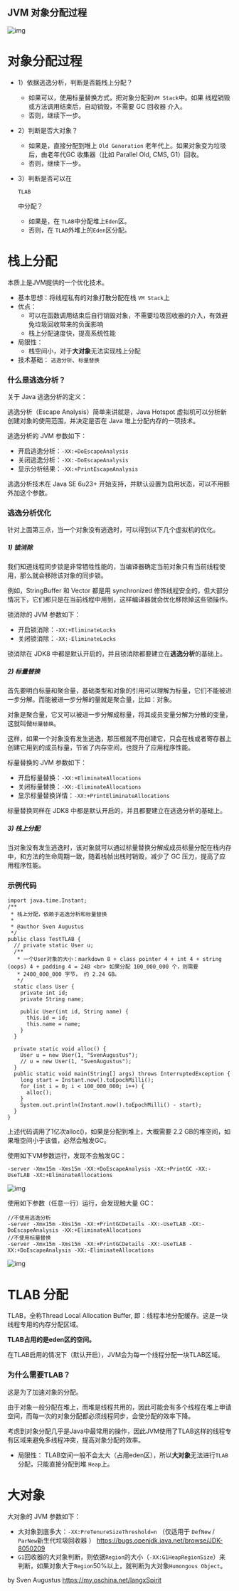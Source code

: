 ## JVM 对象分配过程

![img](https://oscimg.oschina.net/oscnet/up-b8323bc8f9d61db79ccfc742a320dd28ad6.png)

# 对象分配过程

- 1）依据逃逸分析，判断是否能栈上分配？

  - 如果可以，使用标量替换方式，把对象分配到`VM Stack`中。如果 线程销毁或方法调用结束后，自动销毁，不需要 GC 回收器 介入。
  - 否则，继续下一步。

- 2）判断是否大对象？

  - 如果是，直接分配到堆上 `Old Generation` 老年代上。如果对象变为垃圾后，由老年代GC 收集器（比如 Parallel Old, CMS, G1）回收。
  - 否则，继续下一步。

- 3）判断是否可以在

   

  ```
  TLAB
  ```

  中分配？

  - 如果是，在 `TLAB`中分配堆上`Eden`区。
  - 否则，在 `TLAB`外堆上的`Eden`区分配。

# 栈上分配

本质上是JVM提供的一个优化技术。

- 基本思想：将线程私有的对象打散分配在栈 `VM Stack`上
- 优点：
  - 可以在函数调用结束后自行销毁对象，不需要垃圾回收器的介入，有效避免垃圾回收带来的负面影响
  - 栈上分配速度快，提高系统性能
- 局限性：
  - 栈空间小，对于**大对象**无法实现栈上分配
- 技术基础： `逃逸分析`、`标量替换`

### 什么是逃逸分析？

关于 Java 逃逸分析的定义：

逃逸分析（Escape Analysis）简单来讲就是，Java Hotspot 虚拟机可以分析新创建对象的使用范围，并决定是否在 Java 堆上分配内存的一项技术。

逃逸分析的 JVM 参数如下：

- 开启逃逸分析：`-XX:+DoEscapeAnalysis`
- 关闭逃逸分析：`-XX:-DoEscapeAnalysis`
- 显示分析结果：`-XX:+PrintEscapeAnalysis`

逃逸分析技术在 Java SE 6u23+ 开始支持，并默认设置为启用状态，可以不用额外加这个参数。

### 逃逸分析优化

针对上面第三点，当一个对象没有逃逸时，可以得到以下几个虚拟机的优化。

##### 1) 锁消除

我们知道线程同步锁是非常牺牲性能的，当编译器确定当前对象只有当前线程使用，那么就会移除该对象的同步锁。

例如，StringBuffer 和 Vector 都是用 synchronized 修饰线程安全的，但大部分情况下，它们都只是在当前线程中用到，这样编译器就会优化移除掉这些锁操作。

锁消除的 JVM 参数如下：

- 开启锁消除：`-XX:+EliminateLocks`
- 关闭锁消除：`-XX:-EliminateLocks`

锁消除在 JDK8 中都是默认开启的，并且锁消除都要建立在**逃逸分析**的基础上。

##### 2) 标量替换

首先要明白标量和聚合量，基础类型和对象的引用可以理解为标量，它们不能被进一步分解。而能被进一步分解的量就是聚合量，比如：对象。

对象是聚合量，它又可以被进一步分解成标量，将其成员变量分解为分散的变量，这就叫做`标量替换`。

这样，如果一个对象没有发生逃逸，那压根就不用创建它，只会在栈或者寄存器上创建它用到的成员标量，节省了内存空间，也提升了应用程序性能。

标量替换的 JVM 参数如下：

- 开启标量替换：`-XX:+EliminateAllocations`
- 关闭标量替换：`-XX:-EliminateAllocations`
- 显示标量替换详情：`-XX:+PrintEliminateAllocations`

标量替换同样在 JDK8 中都是默认开启的，并且都要建立在逃逸分析的基础上。

##### 3) 栈上分配

当对象没有发生逃逸时，该对象就可以通过标量替换分解成成员标量分配在栈内存中，和方法的生命周期一致，随着栈帧出栈时销毁，减少了 GC 压力，提高了应用程序性能。

### 示例代码

```
import java.time.Instant;
/**
 * 栈上分配，依赖于逃逸分析和标量替换
 *
 * @author Sven Augustus
 */
public class TestTLAB {
  // private static User u;
  /**
   * 一个User对象的大小：markdown 8 + class pointer 4 + int 4 + string (oops) 4 + padding 4 = 24B <br> 如果分配 100_000_000 个，则需要
   * 2400_000_000 字节， 约 2.24 GB。
   */
  static class User {
    private int id;
    private String name;

    public User(int id, String name) {
      this.id = id;
      this.name = name;
    }
  }

  private static void alloc() {
    User u = new User(1, "SvenAugustus");
    // u = new User(1, "SvenAugustus");
  }
  public static void main(String[] args) throws InterruptedException {
    long start = Instant.now().toEpochMilli();
    for (int i = 0; i < 100_000_000; i++) {
      alloc();
    }
    System.out.println(Instant.now().toEpochMilli() - start);
  }
}
```

上述代码调用了1亿次alloc()，如果是分配到堆上，大概需要 2.2 GB的堆空间，如果堆空间小于该值，必然会触发GC。

使用如下VM参数运行，发现不会触发GC：

```
-server -Xmx15m -Xms15m -XX:+DoEscapeAnalysis -XX:+PrintGC -XX:-UseTLAB -XX:+EliminateAllocations
```

![img](https://oscimg.oschina.net/oscnet/up-db40cd5d7c1f868bb4b64cd3493eead220b.png)

使用如下参数（任意一行）运行，会发现触大量 GC：

```
//不使用逃逸分析
-server -Xmx15m -Xms15m -XX:+PrintGCDetails -XX:-UseTLAB -XX:-DoEscapeAnalysis -XX:+EliminateAllocations
//不使用标量替换
-server -Xmx15m -Xms15m -XX:+PrintGCDetails -XX:-UseTLAB -XX:+DoEscapeAnalysis -XX:-EliminateAllocations
```

![img](https://oscimg.oschina.net/oscnet/up-599339a18f71c43f24e9963f2370f359dbb.png)

# TLAB 分配

TLAB，全称Thread Local Allocation Buffer, 即：线程本地分配缓存。这是一块线程专用的内存分配区域。

**TLAB占用的是eden区的空间。**

在TLAB启用的情况下（默认开启），JVM会为每一个线程分配一块TLAB区域。

### 为什么需要TLAB？

这是为了加速对象的分配。

由于对象一般分配在堆上，而堆是线程共用的，因此可能会有多个线程在堆上申请空间，而每一次的对象分配都必须线程同步，会使分配的效率下降。

考虑到对象分配几乎是Java中最常用的操作，因此JVM使用了TLAB这样的线程专有区域来避免多线程冲突，提高对象分配的效率。

- 局限性： TLAB空间一般不会太大（占用eden区），所以**大对象**无法进行`TLAB`分配，只能直接分配到堆 `Heap`上。

# 大对象

大对象的 JVM 参数如下：

- 大对象到底多大：`-XX:PreTenureSizeThreshold=n` （仅适用于 `DefNew` / `ParNew`新生代垃圾回收器 ） <https://bugs.openjdk.java.net/browse/JDK-8050209>
- `G1`回收器的大对象判断，则依据`Region`的大小（`-XX:G1HeapRegionSize`）来判断，如果对象大于`Region`50%以上，就判断为大对象`Humongous Object`。

by Sven Augustus <https://my.oschina.net/langxSpirit>